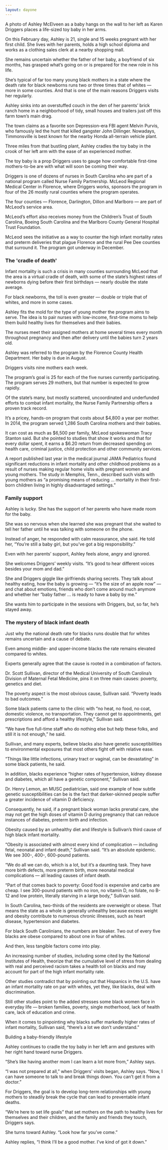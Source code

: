 ```yaml
---
layout: dayone
---
```


A photo of Ashley McElveen as a baby hangs on the wall to her left as Karen Driggers places a life-sized toy baby in her arms. 

On this February day, Ashley is 21, single and 15 weeks pregnant with her first child. She lives with her parents, holds a high school diploma and works as a clothing sales clerk at a nearby shopping mall.

She remains uncertain whether the father of her baby, a boyfriend of six months, has grasped what’s going on or is prepared for the new role in his life.

She’s typical of far too many young black mothers in a state where the death rate for black newborns runs two or three times that of whites — more in some counties. And that is one of the main reasons Driggers visits her regularly.

Ashley sinks into an overstuffed couch in the den of her parents’ brick ranch home in a neighborhood of tidy, small houses and trailers just off this farm town’s main drag. 

The town claims as a favorite son Depression-era FBI agent Melvin Purvis, who famously led the hunt that killed gangster John Dillinger. Nowadays, Timmonsville is best known for the nearby Honda all-terrain vehicle plant.

Three miles from that bustling plant, Ashley cradles the toy baby in the crook of her left arm with the ease of an experienced mother.

The toy baby is a prop Driggers uses to gauge how comfortable first-time mothers-to-be are with what will soon be coming their way.

Driggers is one of dozens of nurses in South Carolina who are part of a national program called Nurse Family Partnership. McLeod Regional Medical Center in Florence, where Driggers works, sponsors the program in four of the 26 mostly rural counties where the program operates.

The four counties — Florence, Darlington, Dillon and Marlboro — are part of McLeod’s service area.

McLeod’s effort also receives money from the Children’s Trust of South Carolina, Boeing South Carolina and the Marlboro County General Hospital Trust Foundation.

McLeod sees the initiative as a way to counter the high infant mortality rates and preterm deliveries that plague Florence and the rural Pee Dee counties that surround it. The program got underway in December.

### The 'cradle of death'

Infant mortality is such a crisis in many counties surrounding McLeod that the area is a virtual cradle of death, with some of the state’s highest rates of newborns dying before their first birthdays — nearly double the state average.

For black newborns, the toll is even greater — double or triple that of whites, and more in some cases.

Ashley fits the mold for the type of young mother the program aims to serve. The idea is to pair nurses with low-income, first-time moms to help them build healthy lives for themselves and their babies.

The nurses meet their assigned mothers at home several times every month throughout pregnancy and then after delivery until the babies turn 2 years old. 

Ashley was referred to the program by the Florence County Health Department. Her baby is due in August.

Driggers visits nine mothers each week.

The program’s goal is 25 for each of the five nurses currently participating. The program serves 29 mothers, but that number is expected to grow rapidly.

Of the state’s many, but mostly scattered, uncoordinated and underfunded efforts to combat infant mortality, the Nurse Family Partnership offers a proven track record. 

It’s a pricey, hands-on program that costs about $4,800 a year per mother. In 2014, the program served 1,286 South Carolina mothers and their babies.

It can cost as much as $6,500 per family, McLeod spokeswoman Tracy Stanton said. But she pointed to studies that show it works and that for every dollar spent, it earns a $6.20 return from decreased spending on health care, criminal justice, child protection and other community services.

A report published last year in the medical journal JAMA Pediatrics found significant reductions in infant mortality and other childhood problems as a result of nurses making regular home visits with pregnant women and young mothers. The study in Memphis, Tenn., described such visits with young mothers as “a promising means of reducing ... mortality in their first-born children living in highly disadvantaged settings.”

### Family support

Ashley is lucky. She has the support of her parents who have made room for the baby.

She was so nervous when she learned she was pregnant that she waited to tell her father until he was talking with someone on the phone.

Instead of anger, he responded with calm reassurance, she said. He told her, “You’re still a baby girl, but you’ve got a big responsibility.”

Even with her parents’ support, Ashley feels alone, angry and ignored.

She welcomes Driggers’ weekly visits. “It’s good to hear different voices besides your mom and dad.”

She and Driggers giggle like girlfriends sharing secrets. They talk about healthy eating, how the baby is growing — “it’s the size of an apple now” — and chat about emotions, friends who don’t come around much anymore and whether her “baby father ... is ready to have a baby by me.”

She wants him to participate in the sessions with Driggers, but, so far, he’s stayed away.

### The mystery of black infant death

Just why the national death rate for blacks runs double that for whites remains uncertain and a cause of debate.

Even among middle- and upper-income blacks the rate remains elevated compared to whites.

Experts generally agree that the cause is rooted in a combination of factors.

Dr. Scott Sullivan, director of the Medical University of South Carolina’s Division of Maternal Fetal Medicine, pins it on three main causes: poverty, genetics and diet.

The poverty aspect is the most obvious cause, Sullivan said. “Poverty leads to bad outcomes.” 

Some black patients came to the clinic with “no heat, no food, no coat, domestic violence, no transportation. They cannot get to appointments, get prescriptions and afford a healthy lifestyle,” Sullivan said.

“We have five full-time staff who do nothing else but help these folks, and still it is not enough,” he said.

Sullivan, and many experts, believe blacks also have genetic susceptibilities to environmental exposures that most others fight off with relative ease.

“Things like little infections, urinary tract or vaginal, can be devastating” in some black patients, he said.

In addition, blacks experience “higher rates of hypertension, kidney disease and diabetes, which all have a genetic component,” Sullivan said.

Dr. Henry Lemon, an MUSC pediatrician, said one example of how subtle genetic susceptibilities can be is the fact that darker-skinned people suffer a greater incidence of vitamin D deficiency.

Consequently, he said, if a pregnant black woman lacks prenatal care, she may not get the high doses of vitamin D during pregnancy that can reduce instances of diabetes, preterm birth and infection.

Obesity caused by an unhealthy diet and lifestyle is Sullivan’s third cause of high black infant mortality.

“Obesity is associated with almost every kind of complication — including fetal, neonatal and infant death,” Sullivan said. “It’s an absolute epidemic. We see 300-, 400-, 600-pound patients.

“We do all we can do, which is a lot, but it’s a daunting task. They have more birth defects, more preterm birth, more neonatal medical complications — all leading causes of infant death.

“Part of that comes back to poverty: Good food is expensive and carbs are cheap. I see 300-pound patients with no iron, no vitamin D, no folate, no B-12 and low protein, literally starving in a large body,” Sullivan said.

In South Carolina, two-thirds of the residents are overweight or obese. That means the state as a whole is generally unhealthy because excess weight and obesity contribute to numerous chronic illnesses, such as heart disease, hypertension and diabetes.

For black South Carolinians, the numbers are bleaker. Two out of every five blacks are obese compared to about one in four of whites.

And then, less tangible factors come into play.

An increasing number of studies, including some cited by the National Institutes of Health, theorize that the cumulative level of stress from dealing with real and perceived racism takes a health toll on blacks and may account for part of the high infant mortality rate.

Other studies contradict that by pointing out that Hispanics in the U.S. have an infant mortality rate on par with whites, yet they, like blacks, deal with discrimination.

Still other studies point to the added stresses some black women face in everyday life — broken families, poverty, single motherhood, lack of health care, lack of education and crime.

When it comes to pinpointing why blacks suffer markedly higher rates of infant mortality, Sullivan said, “there’s a lot we don’t understand.”

Building a baby-friendly lifestyle

Ashley continues to cradle the toy baby in her left arm and gestures with her right hand toward nurse Driggers.

“She’s like having another mom I can learn a lot more from,” Ashley says.

“I was not prepared at all,” when Driggers’ visits began, Ashley says. “Now, I can have someone to talk to and break things down. You can’t get it from a doctor.”

For Driggers, the goal is to develop long-term relationships with young mothers to steadily break the cycle that can lead to preventable infant deaths.

“We’re here to set life goals” that set mothers on the path to healthy lives for themselves and their children, and the family and friends they touch, Driggers says.

She turns toward Ashley. “Look how far you’ve come.”

Ashley replies, “I think I’ll be a good mother. I’ve kind of got it down.”
